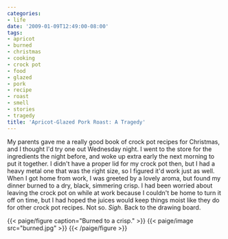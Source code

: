 ```yaml
---
categories:
- life
date: '2009-01-09T12:49:00-08:00'
tags:
- apricot
- burned
- christmas
- cooking
- crock pot
- food
- glazed
- pork
- recipe
- roast
- smell
- stories
- tragedy
title: 'Apricot-Glazed Pork Roast: A Tragedy'
---
```


My parents gave me a really good book of crock pot recipes for Christmas, and I thought I'd try one out Wednesday night. I went to the store for the ingredients the night before, and woke up extra early the next morning to put it together. I didn't have a proper lid for my crock pot then, but I had a heavy metal one that was the right size, so I figured it'd work just as well. When I got home from work, I was greeted by a lovely aroma, but found my dinner burned to a dry, black, simmering crisp. I had been worried about leaving the crock pot on while at work because I couldn't be home to turn it off on time, but I had hoped the juices would keep things moist like they do for other crock pot recipes. Not so. *Sigh*. Back to the drawing board.

{{< paige/figure caption="Burned to a crisp." >}}
{{< paige/image src="burned.jpg" >}}
{{< /paige/figure >}}
